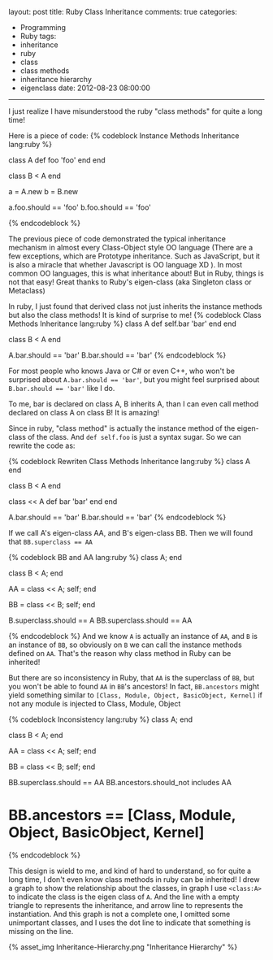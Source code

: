 layout: post
title: Ruby Class Inheritance
comments: true
categories:
  - Programming
  - Ruby
tags:
  - inheritance
  - ruby
  - class
  - class methods
  - inheritance hierarchy
  - eigenclass
date: 2012-08-23 08:00:00
---
I just realize I have misunderstood the ruby "class methods" for quite a long time!

Here is a piece of code:
{% codeblock Instance Methods Inheritance lang:ruby %}

class A
  def foo
    'foo'
  end
end

class B < A
end

a = A.new
b = B.new

a.foo.should == 'foo'
b.foo.should == 'foo'

{% endcodeblock %}

The previous piece of code demonstrated the typical inheritance mechanism in almost every Class-Object style OO language (There are a few exceptions, which are Prototype inheritance. Such as JavaScript, but it is also a miracle that whether Javascript is OO language XD ).
In most common OO languages, this is what inheritance about! But in Ruby, things is not that easy! Great thanks to Ruby's eigen-class (aka Singleton class or Metaclass)

In ruby, I just found that derived class not just inherits the instance methods but also the class methods! It is kind of surprise to me!
{% codeblock Class Methods Inheritance lang:ruby %}
class A
  def self.bar
    'bar'
  end
end

class B < A
end

A.bar.should == 'bar'
B.bar.should == 'bar'
{% endcodeblock %}

For most people who knows Java or C# or even C++, who won't be surprised about `A.bar.should == 'bar'`, but you might feel surprised about `B.bar.should == 'bar'` like I do.

To me, bar is declared on class A, B inherits A, than I can even call method declared on class A on class B! It is amazing!

Since in ruby, "class method" is actually the instance method of the eigen-class of the class. And `def self.foo` is just a syntax sugar. So we can rewrite the code as:

{% codeblock Rewriten Class Methods Inheritance lang:ruby %}
class A
end

class B < A
end

class << A
  def bar
    'bar'
  end
end

A.bar.should == 'bar'
B.bar.should == 'bar'
{% endcodeblock %}

If we call A's eigen-class AA, and B's eigen-class BB. Then we will found that `BB.superclass == AA`

{% codeblock BB and AA lang:ruby %}
class A; end

class B < A; end

AA = class << A; self; end

BB = class << B; self; end

B.superclass.should == A
BB.superclass.should == AA

{% endcodeblock %}
And we know `A` is actually an instance of `AA`, and `B` is an instance of `BB`, so obviously  on `B` we can call the instance methods defined on `AA`.
That's the reason why class method in Ruby can be inherited!

But there are so inconsistency in Ruby, that `AA` is the superclass of `BB`, but you won't be able to found `AA` in `BB`'s ancestors! In fact, `BB.ancestors` might yield something similar to `[Class, Module, Object, BasicObject, Kernel]` if not any module is injected to Class, Module, Object

{% codeblock Inconsistency lang:ruby %}
class A; end

class B < A; end

AA = class << A; self; end

BB = class << B; self; end

BB.superclass.should == AA
BB.ancestors.should_not includes AA

# BB.ancestors == [Class, Module, Object, BasicObject, Kernel]
{% endcodeblock %}

This design is wield to me, and kind of hard to understand, so for quite a long time, I don't even know class methods in ruby can be inherited!
I drew a graph to show the relationship about the classes, in graph I use `<class:A>` to indicate the class is the eigen class of `A`. And the line with a empty triangle to represents the inheritance, and arrow line to represents the instantiation.
And this graph is not a complete one, I omitted some unimportant classes, and I uses the dot line to indicate that something is missing on the line.

{% asset_img Inheritance-Hierarchy.png "Inheritance Hierarchy" %}
